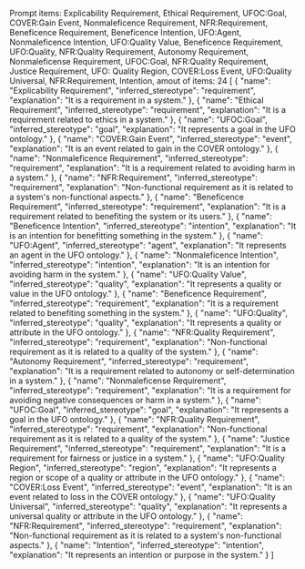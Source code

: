 Prompt items: 
Explicability Requirement, Ethical Requirement, UFOC:Goal, COVER:Gain Event, Nonmaleficence Requirement, NFR:Requirement, Beneficence Requirement, Beneficence Intention, UFO:Agent, Nonmaleficence Intention, UFO:Quality Value, Beneficence Requirement, UFO:Quality, NFR:Quality Requirement, Autonomy Requirement, Nonmaleficense Requirement, UFOC:Goal, NFR:Quality Requirement, Justice Requirement, UFO: Quality Region, COVER:Loss Event, UFO:Quality Universal, NFR:Requirement, Intention, 
amout of items: 24
 [
{
    "name": "Explicability Requirement",
    "inferred_stereotype": "requirement",
    "explanation": "It is a requirement in a system."
},
{
    "name": "Ethical Requirement",
    "inferred_stereotype": "requirement",
    "explanation": "It is a requirement related to ethics in a system."
},
{
    "name": "UFOC:Goal",
    "inferred_stereotype": "goal",
    "explanation": "It represents a goal in the UFO ontology."
},
{
    "name": "COVER:Gain Event",
    "inferred_stereotype": "event",
    "explanation": "It is an event related to gain in the COVER ontology."
},
{
    "name": "Nonmaleficence Requirement",
    "inferred_stereotype": "requirement",
    "explanation": "It is a requirement related to avoiding harm in a system."
},
{
    "name": "NFR:Requirement",
    "inferred_stereotype": "requirement",
    "explanation": "Non-functional requirement as it is related to a system's non-functional aspects."
},
{
    "name": "Beneficence Requirement",
    "inferred_stereotype": "requirement",
    "explanation": "It is a requirement related to benefiting the system or its users."
},
{
    "name": "Beneficence Intention",
    "inferred_stereotype": "intention",
    "explanation": "It is an intention for benefitting something in the system."
},
{
    "name": "UFO:Agent",
    "inferred_stereotype": "agent",
    "explanation": "It represents an agent in the UFO ontology."
},
{
    "name": "Nonmaleficence Intention",
    "inferred_stereotype": "intention",
    "explanation": "It is an intention for avoiding harm in the system."
},
{
    "name": "UFO:Quality Value",
    "inferred_stereotype": "quality",
    "explanation": "It represents a quality or value in the UFO ontology."
},
{
    "name": "Beneficence Requirement",
    "inferred_stereotype": "requirement",
    "explanation": "It is a requirement related to benefiting something in the system."
},
{
    "name": "UFO:Quality",
    "inferred_stereotype": "quality",
    "explanation": "It represents a quality or attribute in the UFO ontology."
},
{
    "name": "NFR:Quality Requirement",
    "inferred_stereotype": "requirement",
    "explanation": "Non-functional requirement as it is related to a quality of the system."
},
{
    "name": "Autonomy Requirement",
    "inferred_stereotype": "requirement",
    "explanation": "It is a requirement related to autonomy or self-determination in a system."
},
{
    "name": "Nonmaleficense Requirement",
    "inferred_stereotype": "requirement",
    "explanation": "It is a requirement for avoiding negative consequences or harm in a system."
},
{
    "name": "UFOC:Goal",
    "inferred_stereotype": "goal",
    "explanation": "It represents a goal in the UFO ontology."
},
{
    "name": "NFR:Quality Requirement",
    "inferred_stereotype": "requirement",
    "explanation": "Non-functional requirement as it is related to a quality of the system."
},
{
    "name": "Justice Requirement",
    "inferred_stereotype": "requirement",
    "explanation": "It is a requirement for fairness or justice in a system."
},
{
    "name": "UFO:Quality Region",
    "inferred_stereotype": "region",
    "explanation": "It represents a region or scope of a quality or attribute in the UFO ontology."
},
{
    "name": "COVER:Loss Event",
    "inferred_stereotype": "event",
    "explanation": "It is an event related to loss in the COVER ontology."
},
{
    "name": "UFO:Quality Universal",
    "inferred_stereotype": "quality",
    "explanation": "It represents a universal quality or attribute in the UFO ontology."
},
{
    "name": "NFR:Requirement",
    "inferred_stereotype": "requirement",
    "explanation": "Non-functional requirement as it is related to a system's non-functional aspects."
},
{
    "name": "Intention",
    "inferred_stereotype": "intention",
    "explanation": "It represents an intention or purpose in the system."
}
]
